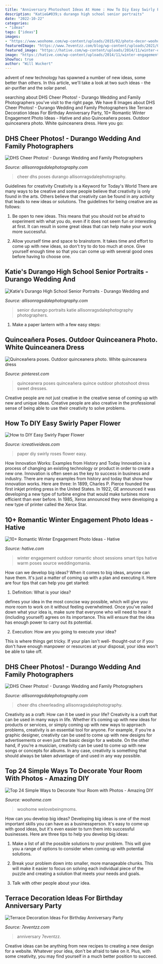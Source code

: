```yaml
---
title: "Anniversary Photoshoot Ideas At Home : How To Diy Easy Swirly Paper Flower"
description: "Katie&#039;s durango high school senior portraits"
date: "2022-10-22"
categories:
- "ideas"
tags: ["ideas"]
images:
- "https://www.woohome.com/wp-content/uploads/2015/02/photo-decor-woohome-18.jpg"
featuredImage: "https://www.7eventzz.com/blog/wp-content/uploads/2021/08/159262501_544683403168176_6713189278143124388_n-820x1024.jpg"
featured_image: "https://hative.com/wp-content/uploads/2014/11/winter-engagement-photo-ideas/8-winter-engagement-photo-ideas.jpg"
image: "https://hative.com/wp-content/uploads/2014/11/winter-engagement-photo-ideas/8-winter-engagement-photo-ideas.jpg"
ShowToc: true
author: "Will Wuckert"
---
```



advent of new technology has spawned a number of new ideas, some better than others. In this article, we'll take a look at two such ideas - the air-purifier and the solar panel.

	

		
searching about DHS Cheer Photos! - Durango Wedding and Family Photographers you've visit to the right page. We have 8 Images about DHS Cheer Photos! - Durango Wedding and Family Photographers like Terrace Decoration Ideas For Birthday Anniversary Party, 10+ Romantic Winter Engagement Photo Ideas - Hative and also Quinceañera poses. Outdoor quinceanera photo. White quinceanera dress. Here you go:
		
    
## DHS Cheer Photos! - Durango Wedding And Family Photographers

<img loading=lazy src="https://allisonragsdalephotography.com/wp-content/uploads/2015/03/DSC3630.jpg" onerror="this.onerror=null;this.src='https://tse4.mm.bing.net/th?id=OIP.a3OWtO2gV4SRn7CjKBdYPwHaKX&amp;pid=15.1';" alt="DHS Cheer Photos! - Durango Wedding and Family Photographers">

_Source: allisonragsdalephotography.com_

>cheer dhs poses durango allisonragsdalephotography. 

	

Guidelines for creativity
Creativity is a Keyword for Today's World
There are many ways to be creative and some people believe that creativity is only found in the arts. Others believe that creativity can be found in any activity that leads to new ideas or solutions. The guidelines for being creative are as follows:

1. Be open to new ideas. This means that you should not be afraid to experiment with what you do, even if it does not seem fun or interesting at first. It can result in some great ideas that can help make your work more successful.

2. Allow yourself time and space to brainstorm. It takes time and effort to come up with new ideas, so don't try to do too much at once. Give yourself enough time so that you can come up with several good ones before having to choose one.


    
## Katie&#039;s Durango High School Senior Portraits - Durango Wedding And

<img loading=lazy src="https://allisonragsdalephotography.com/wp-content/uploads/2014/12/DSC5087.jpg" onerror="this.onerror=null;this.src='https://tse3.mm.bing.net/th?id=OIP.ZF5WkOKqnH9Zn2r_8Gp3TAHaLI&amp;pid=15.1';" alt="Katie&#039;s Durango High School Senior Portraits - Durango Wedding and">

_Source: allisonragsdalephotography.com_

>senior durango portraits katie allisonragsdalephotography photographers. 

	

1. Make a paper lantern with a few easy steps:

    
## Quinceañera Poses. Outdoor Quinceanera Photo. White Quinceanera Dress

<img loading=lazy src="https://i.pinimg.com/736x/37/8d/12/378d12a896fd0d5a47d347836f232930--party-photography-photography-portfolio.jpg" onerror="this.onerror=null;this.src='https://tse1.mm.bing.net/th?id=OIP.HLNwMpQ9PyrEBO9IAa4AvQHaLF&amp;pid=15.1';" alt="Quinceañera poses. Outdoor quinceanera photo. White quinceanera dress">

_Source: pinterest.com_

>quinceanera poses quinceañera quince outdoor photoshoot dress sweet dresses. 

	

Creative people are not just creative in the creative sense of coming up with new and unique ideas. Creative people are also creative in the professional sense of being able to use their creativity to solve problems.

    
## How To DIY Easy Swirly Paper Flower

<img loading=lazy src="https://www.icreativeideas.com/wp-content/uploads/2014/06/How-to-DIY-Beautiful-Swirly-Paper-Roses-thumb1.jpg" onerror="this.onerror=null;this.src='https://tse2.mm.bing.net/th?id=OIP.fSlgVjLGiBXyIcfcrhgTjwHaHa&amp;pid=15.1';" alt="How to DIY Easy Swirly Paper Flower">

_Source: icreativeideas.com_

>paper diy swirly roses flower easy. 

	

How Innovation Works: Examples from History and Today
Innovation is a process of changing an existing technology or product in order to create a new one. Innovation is often seen as the key to success in business and industry. There are many examples from history and today that show how innovation works. Here are three: 
In 1899, Charles P. Pierce founded the first inkjet printing press in the United States.
In 1922, GE announced it was developing a new type of turbine engine that would make turbines more efficient than ever before. 
In 1985, Xerox announced they were developing a new type of printer called the Xerox Star.

    
## 10+ Romantic Winter Engagement Photo Ideas - Hative

<img loading=lazy src="https://hative.com/wp-content/uploads/2014/11/winter-engagement-photo-ideas/8-winter-engagement-photo-ideas.jpg" onerror="this.onerror=null;this.src='https://tse3.mm.bing.net/th?id=OIP.6dEU46Saaqnl5MT6QloPFQHaLH&amp;pid=15.1';" alt="10+ Romantic Winter Engagement Photo Ideas - Hative">

_Source: hative.com_

>winter engagement outdoor romantic shoot sessions smart tips hative warm poses source weddingomania. 

	

How can we develop big ideas?
When it comes to big ideas, anyone can have them. It's just a matter of coming up with a plan and executing it. Here are four tips that can help you get started:
1. Definition: What is your idea?

 defines your idea in the most concise way possible, which will give you more room to work on it without feeling overwhelmed. Once you've nailed down what your idea is, make sure that everyone who will need to hear it (including yourself) agrees on its importance. This will ensure that the idea has enough power to carry out its potential.

2. Execution: How are you going to execute your idea?

This is where things get tricky. If your plan isn't well- thought-out or if you don't have enough manpower or resources at your disposal, your idea won't be able to take off.

    
## DHS Cheer Photos! - Durango Wedding And Family Photographers

<img loading=lazy src="https://allisonragsdalephotography.com/wp-content/uploads/2015/03/DSC3635.jpg" onerror="this.onerror=null;this.src='https://tse4.mm.bing.net/th?id=OIP.PjhcH3PjwDboGiOpvyepqgHaFS&amp;pid=15.1';" alt="DHS Cheer Photos! - Durango Wedding and Family Photographers">

_Source: allisonragsdalephotography.com_

>cheer dhs cheerleading allisonragsdalephotography. 

	

Creativity as a craft: How can it be used in your life?
Creativity is a craft that can be used in many ways in life. Whether it’s coming up with new ideas for products or services, or simply coming up with new ways to approach problems, creativity is an essential tool for anyone. For example, if you’re a graphic designer, creativity can be used to come up with new designs for advertisements or even just the basic design for a website. On the other hand, if you’re a musician, creativity can be used to come up with new songs or concepts for albums. In any case, creativity is something that should always be taken advantage of and used in any way possible.

    
## Top 24 Simple Ways To Decorate Your Room With Photos - Amazing DIY

<img loading=lazy src="https://www.woohome.com/wp-content/uploads/2015/02/photo-decor-woohome-18.jpg" onerror="this.onerror=null;this.src='https://tse1.mm.bing.net/th?id=OIP.KQL7hglpElxrjUWjT-BFGAHaLG&amp;pid=15.1';" alt="Top 24 Simple Ways to Decorate Your Room with Photos - Amazing DIY">

_Source: woohome.com_

>woohome welovebeingmoms. 

	

How can you develop big ideas?
Developing big ideas is one of the most important skills you can have as a businessperson. It's easy to come up with good ideas, but it's even easier to turn them into successful businesses. Here are three tips to help you develop big ideas:
1. Make a list of all the possible solutions to your problem. This will give you a range of options to consider when coming up with potential solutions.

2. Break your problem down into smaller, more manageable chunks. This will make it easier to focus on solving each individual piece of the puzzle and creating a solution that meets your needs and goals.

3. Talk with other people about your idea.

    
## Terrace Decoration Ideas For Birthday Anniversary Party

<img loading=lazy src="https://www.7eventzz.com/blog/wp-content/uploads/2021/08/159262501_544683403168176_6713189278143124388_n-820x1024.jpg" onerror="this.onerror=null;this.src='https://tse4.mm.bing.net/th?id=OIP.aDkyV3U5Q2SxCoclMXnOMAHaJP&amp;pid=15.1';" alt="Terrace Decoration Ideas For Birthday Anniversary Party">

_Source: 7eventzz.com_

>anniversary 7eventzz. 

	

Creative ideas can be anything from new recipes to creating a new design for a website. Whatever your idea, don't be afraid to take on it. Plus, with some creativity, you may find yourself in a much better position to succeed.


